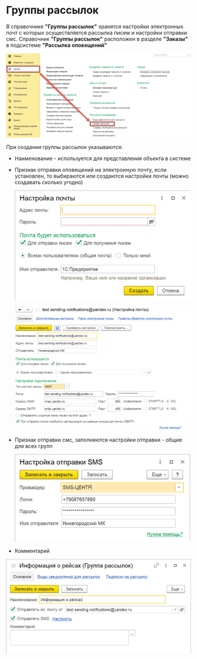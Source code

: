# Группы рассылок

В справочнике **"Группы рассылок"** хранятся настройки электронных почт с которых осуществляется рассылка писем и настройки отправки смс. Справочник **"Группы рассылок"** расположен в разделе **"Заказы"** в подсистеме **"Рассылка оповещений"**

[![1][1]][1]

При создании группы рассылок указываются:

- Наименование - используется для представления объекта в системе
- Признак отправки оповещений на электронную почту, если установлен, то выбираются или создаются настройки почты (можно создавать сколько угодно)

    [![4][4]][4]

    [![3][3]][3]

- Признак отправки смс, заполняются настройки отправки - общие для всех групп

    [![5][5]][5]

- Комментарий

[![2][2]][2]

[1]: MailingGroups.assets/1.png
[2]: MailingGroups.assets/2.png
[3]: MailingGroups.assets/3.png
[4]: MailingGroups.assets/4.png
[5]: MailingGroups.assets/5.png
